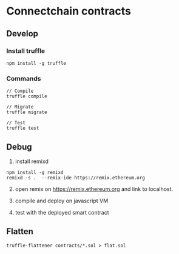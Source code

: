 Connectchain contracts
======================

## Develop

### Install truffle

```
npm install -g truffle
```

### Commands

```
// Compile
truffle compile

// Migrate
truffle migrate

// Test
truffle test
```

## Debug

1. install remixd

```
npm install -g remixd
remixd -s .  --remix-ide https://remix.ethereum.org
```

2. open remix on https://remix.ethereum.org and link to localhost.

3. compile and deploy on javascript VM

4. test with the deployed smart contract

## Flatten

```
truffle-flattener contracts/*.sol > flat.sol
```
